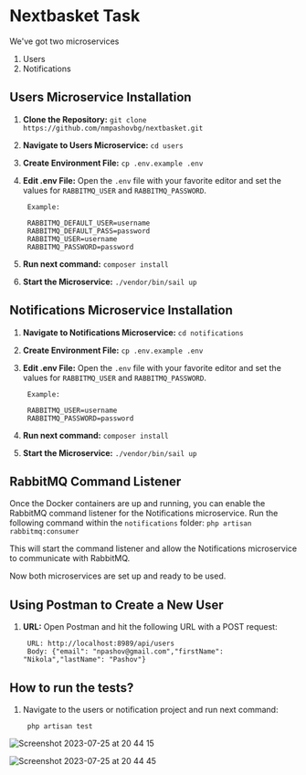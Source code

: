 # Nextbasket Task

We've got two microservices
1. Users
2. Notifications

## Users Microservice Installation

1. **Clone the Repository:**
        ```git clone https://github.com/nmpashovbg/nextbasket.git```

2. **Navigate to Users Microservice:**
        ```cd users```

3. **Create Environment File:**
        ```cp .env.example .env```

4. **Edit .env File:**
Open the `.env` file with your favorite editor and set the values for `RABBITMQ_USER` and `RABBITMQ_PASSWORD`.

        Example:  
      
        RABBITMQ_DEFAULT_USER=username  
        RABBITMQ_DEFAULT_PASS=password  
        RABBITMQ_USER=username  
        RABBITMQ_PASSWORD=password  

5. **Run next command:**   ```composer install```
   
6. **Start the Microservice:**
        ```./vendor/bin/sail up```


## Notifications Microservice Installation

1. **Navigate to Notifications Microservice:**
        ```cd notifications```

2. **Create Environment File:**
        ```cp .env.example .env```

3. **Edit .env File:**
Open the `.env` file with your favorite editor and set the values for `RABBITMQ_USER` and `RABBITMQ_PASSWORD`.

        Example:  
        
        RABBITMQ_USER=username  
        RABBITMQ_PASSWORD=password

5. **Run next command:**   ```composer install```

6. **Start the Microservice:**
        ```./vendor/bin/sail up```

## RabbitMQ Command Listener

Once the Docker containers are up and running, you can enable the RabbitMQ command listener for the Notifications microservice. Run the following command within the `notifications` folder:
        ```php artisan rabbitmq:consumer```

This will start the command listener and allow the Notifications microservice to communicate with RabbitMQ.

Now both microservices are set up and ready to be used.


## Using Postman to Create a New User

1. **URL:** Open Postman and hit the following URL with a POST request:

        URL: http://localhost:8989/api/users
        Body: {"email": "npashov@gmail.com","firstName": "Nikola","lastName": "Pashov"}

## How to run the tests?

1.  Navigate to the users or notification project and run next command:

         php artisan test

![Screenshot 2023-07-25 at 20 44 15](https://github.com/nmpashovbg/nextbasket/assets/140022499/4fb4f9d9-eb17-4656-8a9f-b7e40c475d57)

![Screenshot 2023-07-25 at 20 44 45](https://github.com/nmpashovbg/nextbasket/assets/140022499/bd35e108-674b-47c7-a470-304725349d9e)

